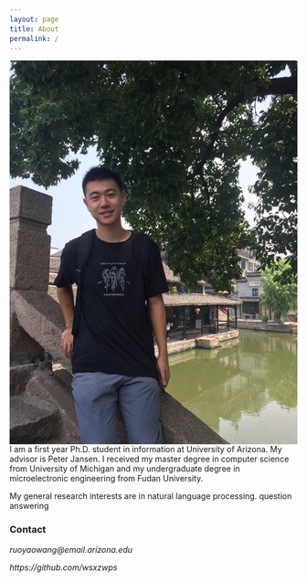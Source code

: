```yaml
---
layout: page
title: About
permalink: /
---
```

<img class="self-photo" style="float:right; padding-left:10px" src="images/IMG_0440.JPG">

I am a first year Ph.D. student in information at University of Arizona. My advisor is Peter Jansen. I received my master degree in computer science from University of Michigan and my undergraduate degree in microelectronic engineering from Fudan University.

My general research interests are in natural language processing. question answering

### Contact
<p><i class="svg-icon email">ruoyaowang@email.arizona.edu</i></p>
<p><i class="svg-icon github">https://github.com/wsxzwps</i></p>